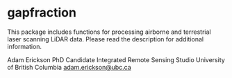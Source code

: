 # gapfraction

This package includes functions for processing airborne and terrestrial laser scanning LiDAR data. Please read the description for additional information.

Adam Erickson
PhD Candidate
Integrated Remote Sensing Studio
University of British Columbia
adam.erickson@ubc.ca

